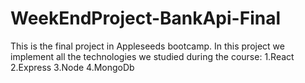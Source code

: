 # WeekEndProject-BankApi-Final

This is the final project in Appleseeds bootcamp.
In this project we implement all the technologies we studied during the course:
1.React
2.Express
3.Node
4.MongoDb
